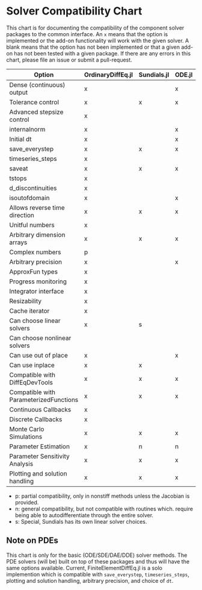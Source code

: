 # Solver Compatibility Chart

This chart is for documenting the compatibility of the component solver packages
to the common interface. An `x` means that the option is implemented or the
add-on functionality will work with the given solver. A blank means that
the option has not been implemented or that a given add-on has not been tested
with a given package. If there are any errors in this chart, please file an
issue or submit a pull-request.

| Option                                 | OrdinaryDiffEq.jl | Sundials.jl | ODE.jl | ODEInterface.jl | LSODA.jl | StochasticDiffEq.jl | DelayDiffEq.jl | DASKR.jl | DASSL.jl | ODEIterators.jl |
|----------------------------------------|-------------------|-------------|--------|-----------------|----------|---------------------|----------------|----------|----------|-----------------|
| Dense (continuous) output              | x                 |             | x      |                 |          | x                   | x              |          |          |                 |
| Tolerance control                      | x                 | x           | x      | x               | x        | x                   | x              | x        | x        | x               |
| Advanced stepsize control              | x                 |             |        | x               |          | x                   | x              |          |          |                 |
| internalnorm                           | x                 |             | x      |                 |          | x                   | x              |          |          |                 |
| Initial dt                             | x                 |             | x      | x               |          | x                   | x              |          |          |                 |
| save_everystep                        | x                 | x           | x      |                 | x        | x                   | x              | x        |          |                 |
| timeseries_steps                       | x                 |             |        |                 |          | x                   | x              |          |          |                 |
| saveat                                 | x                 | x           | x      |                 | x        | x                   | x              | x        |          |                 |
| tstops                                 | x                 |             |        |                 |          | x                   | x              |          |          |                 |
| d_discontinuities                      | x                 |             |        |                 |          | x                   | x              |          |          |                 |
| isoutofdomain                          | x                 |             | x      |                 |          | x                   | x              |          |          |                 |
| Allows reverse time direction          | x                 | x           | x      | x               | x        | x                   | x              |          |          |                 |
| Unitful numbers                        | x                 |             |        |                 |          |                     | x              |          |          |                 |
| Arbitrary dimension arrays             | x                 | x           | x      | x               | x        | x                   | x              | x        | x        | x               |
| Complex numbers                        | p                 |             |        |                 |          | x                   | p              |          |          |                 |
| Arbitrary precision                    | x                 |             | x      |                 |          | x                   | x              |          | x        |                 |
| ApproxFun types                        | x                 |             |        |                 |          |                     | x              |          |          |                 |
| Progress monitoring                    | x                 |             |        |                 |          | x                   | x              |          |          |                 |
| Integrator interface                   | x                 |             |        |                 |          | x                   | x              |          |          |                 |
| Resizability                           | x                 |             |        |                 |          | x                   | x              |          |          |                 |
| Cache iterator                         | x                 |             |        |                 |          | x                   | x              |          |          |                 |
| Can choose linear solvers              | x                 | s           |        |                 |          | x                   | x              |          | x        |                 |
| Can choose nonlinear solvers           |                   |             |        |                 |          |                     |                |          | x        | x               |
| Can use out of place                   | x                 |             | x      |                 |          | x                   | x              |          | x        | x               |
| Can use inplace                        | x                 | x           |        | x               | x        | x                   | x              | x        | x        | x               |
| Compatible with DiffEqDevTools         | x                 | x           | x      | x               | x        | x                   | x              | x        |          |                 |
| Compatible with ParameterizedFunctions | x                 | x           | x      | x               | x        | x                   | x              | x        |          |                 |
| Continuous Callbacks                   | x                 |             |        |                 |          | x                   | x              |          | x        | x               |
| Discrete Callbacks                     | x                 |             |        |                 |          | x                   | x              |          |          | x               |
| Monte Carlo Simulations                | x                 | x           | x      | x               | x        | x                   | x              | x        |          | x               |
| Parameter Estimation                   | x                 | n           | n      | n               | n        |                     | x              |          | x        | x               |
| Parameter Sensitivity Analysis         | x                 | x           | x      | x               | x        |                     | x              |          |          |                 |
| Plotting and solution handling         | x                 | x           | x      | x               | x        | x                   | x              | x        |          |                 |

* p: partial compatibility, only in nonstiff methods unless the Jacobian is provided.
* n: general compatibility, but not compatible with routines which.
  require being able to autodifferentiate through the entire solver.
* s: Special, Sundials has its own linear solver choices.

## Note on PDEs

This chart is only for the basic (ODE/SDE/DAE/DDE) solver methods. The PDE
solvers (will be) built on top of these packages and thus will have the same
options available. Current, FiniteElementDiffEq.jl  is a solo implemention
which is compatible with `save_everystep`, `timeseries_steps`, plotting and
solution handling, arbitrary precision, and choice of `dt`.
